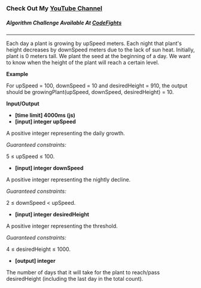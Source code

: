 ### Check Out My [YouTube Channel](https://www.YouTube.com/CodingTutorials360)

##### Algorithm Challenge Available At [CodeFights](https://codefights.com/arcade/intro/level-9/xHvruDnQCx7mYom3T)
---
Each day a plant is growing by upSpeed meters. Each night that plant's height decreases by downSpeed meters due to the lack of sun heat. Initially, plant is 0 meters tall. We plant the seed at the beginning of a day. We want to know when the height of the plant will reach a certain level.

**Example**

For upSpeed = 100, downSpeed = 10 and desiredHeight = 910, the output should be
growingPlant(upSpeed, downSpeed, desiredHeight) = 10.

**Input/Output**

- **[time limit] 4000ms (js)**
- **[input] integer upSpeed**

A positive integer representing the daily growth.

*Guaranteed constraints:*

5 ≤ upSpeed ≤ 100.

- **[input] integer downSpeed**

A positive integer representing the nightly decline.

*Guaranteed constraints:*

2 ≤ downSpeed < upSpeed.

- **[input] integer desiredHeight**

A positive integer representing the threshold.

*Guaranteed constraints:*

4 ≤ desiredHeight ≤ 1000.

- **[output] integer**

The number of days that it will take for the plant to reach/pass desiredHeight (including the last day in the total count).